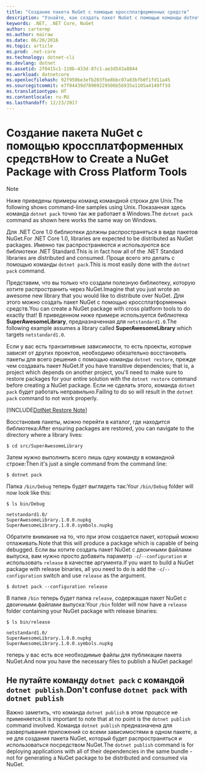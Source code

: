 ```yaml
---
title: "Создание пакета NuGet с помощью кроссплатформенных средств"
description: "Узнайте, как создать пакет NuGet с помощью команды dotnet pack."
keywords: .NET, .NET Core, NuGet
author: cartermp
ms.author: mairaw
ms.date: 06/20/2016
ms.topic: article
ms.prod: .net-core
ms.technology: dotnet-cli
ms.devlang: dotnet
ms.assetid: 2f0415c1-110b-433d-87c1-ae3d543a8844
ms.workload: dotnetcore
ms.openlocfilehash: 92f950be3efb203fbe8bbc07a83bfb0f1fd11a45
ms.sourcegitcommit: e7f04439d78909229506b56935a1105a4149ff3d
ms.translationtype: HT
ms.contentlocale: ru-RU
ms.lasthandoff: 12/23/2017
---
```

# <a name="how-to-create-a-nuget-package-with-cross-platform-tools"></a><span data-ttu-id="cbe4a-104">Создание пакета NuGet с помощью кроссплатформенных средств</span><span class="sxs-lookup"><span data-stu-id="cbe4a-104">How to Create a NuGet Package with Cross Platform Tools</span></span>

> [!NOTE]
> <span data-ttu-id="cbe4a-105">Ниже приведены примеры команд командной строки для Unix.</span><span class="sxs-lookup"><span data-stu-id="cbe4a-105">The following shows command-line samples using Unix.</span></span>  <span data-ttu-id="cbe4a-106">Показанная здесь команда `dotnet pack` точно так же работает в Windows.</span><span class="sxs-lookup"><span data-stu-id="cbe4a-106">The `dotnet pack` command as shown here works the same way on Windows.</span></span>

<span data-ttu-id="cbe4a-107">Для .NET Core 1.0 библиотеки должны распространяться в виде пакетов NuGet.</span><span class="sxs-lookup"><span data-stu-id="cbe4a-107">For .NET Core 1.0, libraries are expected to be distributed as NuGet packages.</span></span>  <span data-ttu-id="cbe4a-108">Именно так распространяются и используются все библиотеки .NET Standard.</span><span class="sxs-lookup"><span data-stu-id="cbe4a-108">This is in fact how all of the .NET Standard libraries are distributed and consumed.</span></span>  <span data-ttu-id="cbe4a-109">Проще всего это делать с помощью команды `dotnet pack`.</span><span class="sxs-lookup"><span data-stu-id="cbe4a-109">This is most easily done with the `dotnet pack` command.</span></span>

<span data-ttu-id="cbe4a-110">Представим, что вы только что создали полезную библиотеку, которую хотите распространить через NuGet.</span><span class="sxs-lookup"><span data-stu-id="cbe4a-110">Imagine that you just wrote an awesome new library that you would like to distribute over NuGet.</span></span>  <span data-ttu-id="cbe4a-111">Для этого можно создать пакет NuGet с помощью кроссплатформенных средств.</span><span class="sxs-lookup"><span data-stu-id="cbe4a-111">You can create a NuGet package with cross platform tools to do exactly that!</span></span>  <span data-ttu-id="cbe4a-112">В приведенном ниже примере используется библиотека **SuperAwesomeLibrary**, предназначенная для `netstandard1.0`.</span><span class="sxs-lookup"><span data-stu-id="cbe4a-112">The following example assumes a library called **SuperAwesomeLibrary** which targets `netstandard1.0`.</span></span>

<span data-ttu-id="cbe4a-113">Если у вас есть транзитивные зависимости, то есть проекты, которые зависят от других проектов, необходимо обязательно восстановить пакеты для всего решения с помощью команды `dotnet restore`, прежде чем создавать пакет NuGet.</span><span class="sxs-lookup"><span data-stu-id="cbe4a-113">If you have transitive dependencies; that is, a project which depends on another project, you'll need to make sure to restore packages for your entire solution with the `dotnet restore` command before creating a NuGet package.</span></span>  <span data-ttu-id="cbe4a-114">Если не сделать этого, команда `dotnet pack` будет работать неправильно.</span><span class="sxs-lookup"><span data-stu-id="cbe4a-114">Failing to do so will result in the `dotnet pack` command to not work properly.</span></span>

[!INCLUDE[DotNet Restore Note](~/includes/dotnet-restore-note.md)]


<span data-ttu-id="cbe4a-115">Восстановив пакеты, можно перейти в каталог, где находится библиотека:</span><span class="sxs-lookup"><span data-stu-id="cbe4a-115">After ensuring packages are restored, you can navigate to the directory where a library lives:</span></span>

`$ cd src/SuperAwesomeLibrary`

<span data-ttu-id="cbe4a-116">Затем нужно выполнить всего лишь одну команду в командной строке:</span><span class="sxs-lookup"><span data-stu-id="cbe4a-116">Then it's just a single command from the command line:</span></span>
    
`$ dotnet pack`

<span data-ttu-id="cbe4a-117">Папка `/bin/Debug` теперь будет выглядеть так:</span><span class="sxs-lookup"><span data-stu-id="cbe4a-117">Your `/bin/Debug` folder will now look like this:</span></span>

```
$ ls bin/Debug

netstandard1.0/
SuperAwesomeLibrary.1.0.0.nupkg
SuperAwesomeLibrary.1.0.0.symbols.nupkg
```

<span data-ttu-id="cbe4a-118">Обратите внимание на то, что при этом создается пакет, который можно отлаживать.</span><span class="sxs-lookup"><span data-stu-id="cbe4a-118">Note that this will produce a package which is capable of being debugged.</span></span>  <span data-ttu-id="cbe4a-119">Если вы хотите создать пакет NuGet с двоичными файлами выпуска, вам нужно просто добавить параметр `-c`/`--configuration` и использовать `release` в качестве аргумента.</span><span class="sxs-lookup"><span data-stu-id="cbe4a-119">If you want to build a NuGet package with release binaries, all you need to do is add the `-c`/`--configuration` switch and use `release` as the argument.</span></span>

`$ dotnet pack --configuration release`

<span data-ttu-id="cbe4a-120">В папке `/bin` теперь будет папка `release`, содержащая пакет NuGet с двоичными файлами выпуска:</span><span class="sxs-lookup"><span data-stu-id="cbe4a-120">Your `/bin` folder will now have a `release` folder containing your NuGet package with release binaries:</span></span>

```
$ ls bin/release

netstandard1.0/
SuperAwesomeLibrary.1.0.0.nupkg
SuperAwesomeLibrary.1.0.0.symbols.nupkg
```

<span data-ttu-id="cbe4a-121">теперь у вас есть все необходимые файлы для публикации пакета NuGet.</span><span class="sxs-lookup"><span data-stu-id="cbe4a-121">And now you have the necessary files to publish a NuGet package!</span></span>

## <a name="dont-confuse-dotnet-pack-with-dotnet-publish"></a><span data-ttu-id="cbe4a-122">Не путайте команду `dotnet pack` с командой `dotnet publish`.</span><span class="sxs-lookup"><span data-stu-id="cbe4a-122">Don't confuse `dotnet pack` with `dotnet publish`</span></span>

<span data-ttu-id="cbe4a-123">Важно заметить, что команда `dotnet publish` в этом процессе не применяется.</span><span class="sxs-lookup"><span data-stu-id="cbe4a-123">It is important to note that at no point is the `dotnet publish` command involved.</span></span>  <span data-ttu-id="cbe4a-124">Команда `dotnet publish` предназначена для развертывания приложений со всеми зависимостями в одном пакете, а не для создания пакета NuGet, который будет распространяться и использоваться посредством NuGet.</span><span class="sxs-lookup"><span data-stu-id="cbe4a-124">The `dotnet publish` command is for deploying applications with all of their dependencies in the same bundle -  not for generating a NuGet package to be distributed and consumed via NuGet.</span></span>
